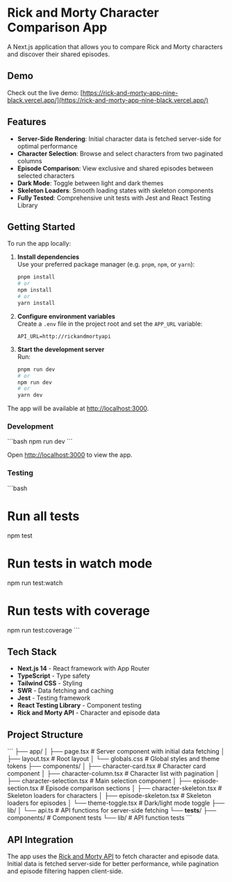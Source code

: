 # Rick and Morty Character Comparison App

A Next.js application that allows you to compare Rick and Morty characters and discover their shared episodes.

## Demo

Check out the live demo: [https://rick-and-morty-app-nine-black.vercel.app/](https://rick-and-morty-app-nine-black.vercel.app/)

## Features

- **Server-Side Rendering**: Initial character data is fetched server-side for optimal performance
- **Character Selection**: Browse and select characters from two paginated columns
- **Episode Comparison**: View exclusive and shared episodes between selected characters
- **Dark Mode**: Toggle between light and dark themes
- **Skeleton Loaders**: Smooth loading states with skeleton components
- **Fully Tested**: Comprehensive unit tests with Jest and React Testing Library

## Getting Started

To run the app locally:

1. **Install dependencies**  
   Use your preferred package manager (e.g. `pnpm`, `npm`, or `yarn`):

   ```bash
   pnpm install
   # or
   npm install
   # or
   yarn install
   ```

2. **Configure environment variables**  
   Create a `.env` file in the project root and set the `APP_URL` variable:

   ```
   API_URL=http://rickandmortyapi
   ```

3. **Start the development server**  
   Run:

   ```bash
   pnpm run dev
   # or
   npm run dev
   # or
   yarn dev
   ```

The app will be available at [http://localhost:3000](http://localhost:3000).

### Development

\`\`\`bash
npm run dev
\`\`\`

Open [http://localhost:3000](http://localhost:3000) to view the app.

### Testing

\`\`\`bash

# Run all tests

npm test

# Run tests in watch mode

npm run test:watch

# Run tests with coverage

npm run test:coverage
\`\`\`

## Tech Stack

- **Next.js 14** - React framework with App Router
- **TypeScript** - Type safety
- **Tailwind CSS** - Styling
- **SWR** - Data fetching and caching
- **Jest** - Testing framework
- **React Testing Library** - Component testing
- **Rick and Morty API** - Character and episode data

## Project Structure

\`\`\`
├── app/
│ ├── page.tsx # Server component with initial data fetching
│ ├── layout.tsx # Root layout
│ └── globals.css # Global styles and theme tokens
├── components/
│ ├── character-card.tsx # Character card component
│ ├── character-column.tsx # Character list with pagination
│ ├── character-selection.tsx # Main selection component
│ ├── episode-section.tsx # Episode comparison sections
│ ├── character-skeleton.tsx # Skeleton loaders for characters
│ ├── episode-skeleton.tsx # Skeleton loaders for episodes
│ └── theme-toggle.tsx # Dark/light mode toggle
├── lib/
│ └── api.ts # API functions for server-side fetching
└── **tests**/
├── components/ # Component tests
└── lib/ # API function tests
\`\`\`

## API Integration

The app uses the [Rick and Morty API](https://rickandmortyapi.com/) to fetch character and episode data. Initial data is fetched server-side for better performance, while pagination and episode filtering happen client-side.

